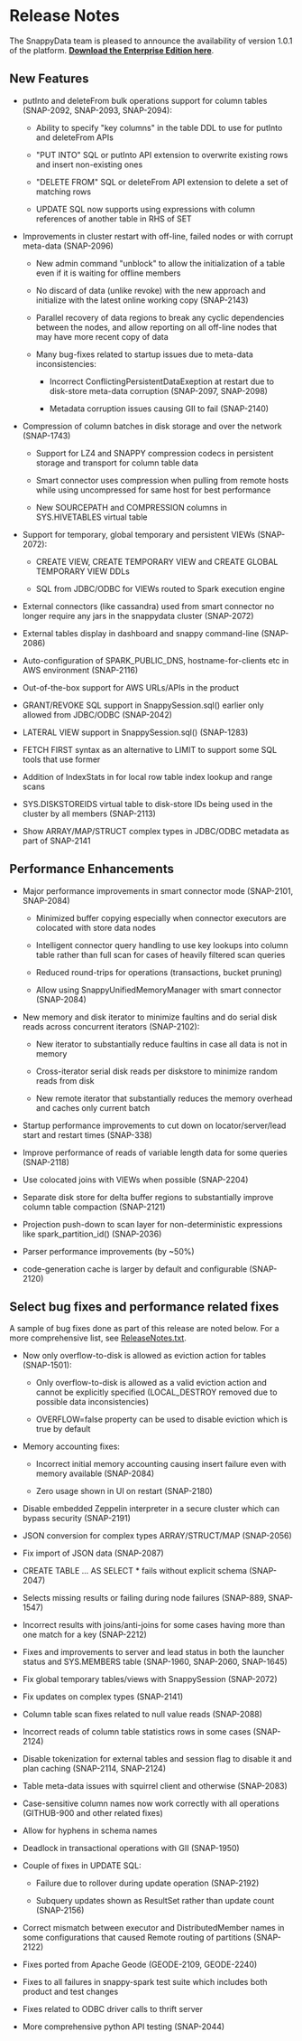 # Release Notes 
The SnappyData team is pleased to announce the availability of version 1.0.1 of the platform.
[**Download the Enterprise Edition here**](https://www.snappydata.io/download).

## New Features

- putInto and deleteFrom bulk operations support for column tables (SNAP-2092, SNAP-2093, SNAP-2094):

  - Ability to specify "key columns" in the table DDL to use for putInto and deleteFrom APIs

  - "PUT INTO" SQL or putInto API extension to overwrite existing rows and insert non-existing ones

  - "DELETE FROM" SQL or deleteFrom API extension to delete a set of matching rows

  - UPDATE SQL now supports using expressions with column references of another table in RHS of SET

- Improvements in cluster restart with off-line, failed nodes or with corrupt meta-data (SNAP-2096)

  - New admin command "unblock" to allow the initialization of a table even if it is waiting for offline members

  - No discard of data (unlike revoke) with the new approach and initialize with the latest online working copy
    (SNAP-2143)

  - Parallel recovery of data regions to break any cyclic dependencies between the nodes, and allow reporting
    on all off-line nodes that may have more recent copy of data

  - Many bug-fixes related to startup issues due to meta-data inconsistencies:

    - Incorrect ConflictingPersistentDataExeption at restart due to disk-store meta-data corruption
      (SNAP-2097, SNAP-2098)

    - Metadata corruption issues causing GII to fail (SNAP-2140)

- Compression of column batches in disk storage and over the network (SNAP-1743)

  - Support for LZ4 and SNAPPY compression codecs in persistent storage and transport for column table data

  - Smart connector uses compression when pulling from remote hosts while using uncompressed
    for same host for best performance

  - New SOURCEPATH and COMPRESSION columns in SYS.HIVETABLES virtual table
- Support for temporary, global temporary and persistent VIEWs (SNAP-2072):

  - CREATE VIEW, CREATE TEMPORARY VIEW and CREATE GLOBAL TEMPORARY VIEW DDLs

  - SQL from JDBC/ODBC for VIEWs routed to Spark execution engine

- External connectors (like cassandra) used from smart connector no longer require any jars in the
  snappydata cluster (SNAP-2072)

- External tables display in dashboard and snappy command-line (SNAP-2086)

- Auto-configuration of SPARK_PUBLIC_DNS, hostname-for-clients etc in AWS environment (SNAP-2116)

- Out-of-the-box support for AWS URLs/APIs in the product

- GRANT/REVOKE SQL support in SnappySession.sql() earlier only allowed from JDBC/ODBC (SNAP-2042)

- LATERAL VIEW support in SnappySession.sql() (SNAP-1283)

- FETCH FIRST syntax as an alternative to LIMIT to support some SQL tools that use former

- Addition of IndexStats in for local row table index lookup and range scans

- SYS.DISKSTOREIDS virtual table to disk-store IDs being used in the cluster by all members (SNAP-2113)

- Show ARRAY/MAP/STRUCT complex types in JDBC/ODBC metadata as part of SNAP-2141

## Performance Enhancements

- Major performance improvements in smart connector mode (SNAP-2101, SNAP-2084)

  - Minimized buffer copying especially when connector executors are colocated with store data nodes

  - Intelligent connector query handling to use key lookups into column table rather than full scan
    for cases of heavily filtered scan queries

  - Reduced round-trips for operations (transactions, bucket pruning)

  - Allow using SnappyUnifiedMemoryManager with smart connector (SNAP-2084)

- New memory and disk iterator to minimize faultins and do serial disk reads across concurrent
  iterators (SNAP-2102):

  - New iterator to substantially reduce faultins in case all data is not in memory

  - Cross-iterator serial disk reads per diskstore to minimize random reads from disk

  - New remote iterator that substantially reduces the memory overhead and caches only current batch

- Startup performance improvements to cut down on locator/server/lead start and restart times (SNAP-338)

- Improve performance of reads of variable length data for some queries (SNAP-2118)

- Use colocated joins with VIEWs when possible (SNAP-2204)

- Separate disk store for delta buffer regions  to substantially improve column table compaction (SNAP-2121)

- Projection push-down to scan layer for non-deterministic expressions like spark_partition_id() (SNAP-2036)

- Parser performance improvements (by ~50%)

- code-generation cache is larger by default and configurable (SNAP-2120)

## Select bug fixes and performance related fixes

A sample of bug fixes done as part of this release are noted below. For a more comprehensive list, see [ReleaseNotes.txt](https://github.com/TIBCOSoftware/snappydata/blob/master/ReleaseNotes.txt).

- Now only overflow-to-disk is allowed as eviction action for tables (SNAP-1501):

  - Only overflow-to-disk is allowed as a valid eviction action and cannot be explicitly specified
    (LOCAL_DESTROY removed due to possible data inconsistencies)

  - OVERFLOW=false property can be used to disable eviction which is true by default

- Memory accounting fixes:

  - Incorrect initial memory accounting causing insert failure even with memory available (SNAP-2084)

  - Zero usage shown in UI on restart (SNAP-2180)

- Disable embedded Zeppelin interpreter in a secure cluster which can bypass security (SNAP-2191)

- JSON conversion for complex types ARRAY/STRUCT/MAP (SNAP-2056)

- Fix import of JSON data (SNAP-2087)

- CREATE TABLE ... AS SELECT * fails without explicit schema (SNAP-2047)

- Selects missing results or failing during node failures (SNAP-889, SNAP-1547)

- Incorrect results with joins/anti-joins for some cases having more than one match for a key (SNAP-2212)

- Fixes and improvements to server and lead status in both the launcher status and SYS.MEMBERS table
  (SNAP-1960, SNAP-2060, SNAP-1645)

- Fix global temporary tables/views with SnappySession (SNAP-2072)

- Fix updates on complex types (SNAP-2141)

- Column table scan fixes related to null value reads (SNAP-2088)

- Incorrect reads of column table statistics rows in some cases (SNAP-2124)

- Disable tokenization for external tables and session flag to disable it and plan caching
  (SNAP-2114, SNAP-2124)

- Table meta-data issues with squirrel client and otherwise (SNAP-2083)

- Case-sensitive column names now work correctly with all operations (GITHUB-900 and other related fixes)

- Allow for hyphens in schema names

- Deadlock in transactional operations with GII (SNAP-1950)

- Couple of fixes in UPDATE SQL:

  - Failure due to rollover during update operation (SNAP-2192)

  - Subquery updates shown as ResultSet rather than update count (SNAP-2156)

- Correct mismatch between executor and DistributedMember names in some configurations that caused
  Remote routing of partitions (SNAP-2122)

- Fixes ported from Apache Geode (GEODE-2109, GEODE-2240)

- Fixes to all failures in snappy-spark test suite which includes both product and test changes

- Fixes related to ODBC driver calls to thrift server

- More comprehensive python API testing (SNAP-2044)